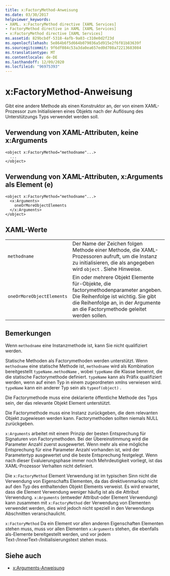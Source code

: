 ```yaml
---
title: x:FactoryMethod-Anweisung
ms.date: 03/30/2017
helpviewer_keywords:
- XAML. x:FactoryMethod directive [XAML Services]
- FactoryMethod directive in XAML [XAML Services]
- x:FactoryMethod directive [XAML Services]
ms.assetid: 829bcbdf-5318-4afb-9a03-c310e0d2f23d
ms.openlocfilehash: 5e864b6f5d664b079036a5d915e2f6f81b83639f
ms.sourcegitcommit: 9f6df084c53a3da0ea657ed0d708a72213683084
ms.translationtype: MT
ms.contentlocale: de-DE
ms.lasthandoff: 12/09/2020
ms.locfileid: "96975393"
---
```

# <a name="xfactorymethod-directive"></a>x:FactoryMethod-Anweisung
Gibt eine andere Methode als einen Konstruktor an, der von einem XAML-Prozessor zum Initialisieren eines Objekts nach der Auflösung des Unterstützungs Typs verwendet werden soll.  
  
## <a name="xaml-attribute-usage-no-xarguments"></a>Verwendung von XAML-Attributen, keine x:Arguments  
  
```xaml  
<object x:FactoryMethod="methodname"...>  
  ...  
</object>  
```  
  
## <a name="xaml-attribute-usage-xarguments-as-elements"></a>Verwendung von XAML-Attributen, x:Arguments als Element (e)  
  
```xaml  
<object x:FactoryMethod="methodname"...>  
  <x:Arguments>  
    oneOrMoreObjectElements  
  </x:Arguments>  
</object>  
```  
  
## <a name="xaml-values"></a>XAML-Werte  
  
|||  
|-|-|  
|`methodname`|Der Name der Zeichen folgen Methode einer Methode, die XAML-Prozessoren aufruft, um die Instanz zu initialisieren, die als angegeben wird `object` . Siehe Hinweise.|  
|`oneOrMoreObjectElements`|Ein oder mehrere Objekt Elemente für-Objekte, die factorymethodenparameter angeben. Die Reihenfolge ist wichtig. Sie gibt die Reihenfolge an, in der Argumente an die Factorymethode geleitet werden sollen.|  
  
## <a name="remarks"></a>Bemerkungen  
 Wenn `methodname` eine Instanzmethode ist, kann Sie nicht qualifiziert werden.  
  
 Statische Methoden als Factorymethoden werden unterstützt. Wenn `methodname` eine statische Methode ist, `methodname` wird als Kombination bereitgestellt `typeName.methodName` , wobei `typeName` die Klasse benennt, die die statische Factorymethode definiert. `typeName` kann als Präfix qualifiziert werden, wenn auf einen Typ in einem zugeordneten xmlns verwiesen wird. `typeName` kann ein anderer Typ sein als `typeof(object)` .  
  
 Die Factorymethode muss eine deklarierte öffentliche Methode des Typs sein, der das relevante Objekt Element unterstützt.  
  
 Die Factorymethode muss eine Instanz zurückgeben, die dem relevanten Objekt zugewiesen werden kann. Factorymethoden sollten niemals NULL zurückgeben.  
  
 `x:Arguments` arbeitet mit einem Prinzip der besten Entsprechung für Signaturen von Factorymethoden. Bei der Übereinstimmung wird die Parameter Anzahl zuerst ausgewertet. Wenn mehr als eine mögliche Entsprechung für eine Parameter Anzahl vorhanden ist, wird der Parametertyp ausgewertet und die beste Entsprechung festgelegt. Wenn nach dieser Evaluierungsphase immer noch Mehrdeutigkeit vorliegt, ist das XAML-Prozessor Verhalten nicht definiert.  
  
 Die `x:FactoryMethod` Element Verwendung ist im typischen Sinn nicht die Verwendung von Eigenschafts Elementen, da das direktivenmarkup nicht auf den Typ des enthaltenden Objekt Elements verweist. Es wird erwartet, dass die Element Verwendung weniger häufig ist als die Attribut Verwendung. `x:Arguments` (entweder Attribut-oder Element Verwendung) kann zusammen mit `x:FactoryMethod` der Verwendung von Elementen verwendet werden, dies wird jedoch nicht speziell in den Verwendungs Abschnitten veranschaulicht.  
  
 `x:FactoryMethod` Da ein Element vor allen anderen Eigenschaften Elementen stehen muss, muss vor allen Elementen `x:Arguments` stehen, die ebenfalls als-Elemente bereitgestellt werden, und vor jedem Text-/InnerText-/Initialisierungstext stehen muss.  
  
## <a name="see-also"></a>Siehe auch

- [x:Arguments-Anweisung](xarguments-directive.md)
